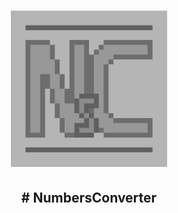 <h1 align='center'><img src="logo.jpg" alt="logo" width="250" height="250"></h1>
<h2 align='center'># NumbersConverter</h2>

